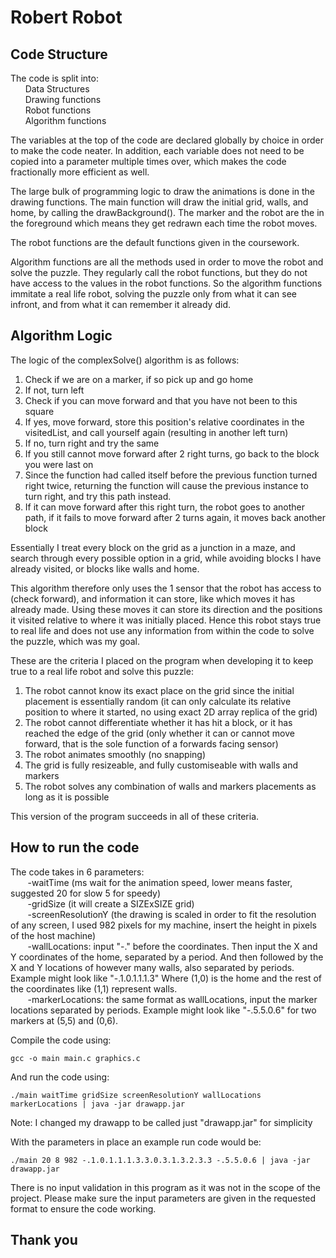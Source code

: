 # Robert Robot

## Code Structure

The code is split into:  
&nbsp;&nbsp;&nbsp;&nbsp;&nbsp;&nbsp;Data Structures  
&nbsp;&nbsp;&nbsp;&nbsp;&nbsp;&nbsp;Drawing functions  
&nbsp;&nbsp;&nbsp;&nbsp;&nbsp;&nbsp;Robot functions  
&nbsp;&nbsp;&nbsp;&nbsp;&nbsp;&nbsp;Algorithm functions  

The variables at the top of the code are declared globally by choice in order to make the code neater. In addition, each variable does not need to be copied into a parameter multiple times over, which makes the code fractionally more efficient as well.  

The large bulk of programming logic to draw the animations is done in the drawing functions. The main function will draw the initial grid, walls, and home, by calling the drawBackground(). The marker and the robot are the in the foreground which means they get redrawn each time the robot moves.  

The robot functions are the default functions given in the coursework.  

Algorithm functions are all the methods used in order to move the robot and solve the puzzle. They regularly call the robot functions, but they do not have access to the values in the robot functions. So the algorithm functions immitate a real life robot, solving the puzzle only from what it can see infront, and from what it can remember it already did. 

## Algorithm Logic
The logic of the complexSolve() algorithm is as follows:
1. Check if we are on a marker, if so pick up and go home
2. If not, turn left 
3. Check if you can move forward and that you have not been to this square
4. If yes, move forward, store this position's relative coordinates in the visitedList, and call yourself again (resulting in another left turn)
5. If no, turn right and try the same
6. If you still cannot move forward after 2 right turns, go back to the block you were last on
7. Since the function had called itself before the previous function turned right twice, returning the function 
    will cause the previous instance to turn right, and try this path instead.
8. If it can move forward after this right turn, the robot goes to another path,
    if it fails to move forward after 2 turns again, it moves back another block

Essentially I treat every block on the grid as a junction in a maze, and search through every possible option in a grid,
while avoiding blocks I have already visited, or blocks like walls and home. 

This algorithm therefore only uses the 1 sensor that the robot has access to (check forward), and information it can store, like which moves it has already made. Using these moves it can store its direction and the positions it visited relative to where it was initially placed. Hence this robot stays true to real life and does not use any information from within the code to solve the puzzle, which was my goal.  

These are the criteria I placed on the program when developing it to keep true to a real life robot and solve this puzzle:
1. The robot cannot know its exact place on the grid since the initial placement is essentially random  (it can only calculate its relative position to where it started, no using exact 2D array replica of the grid)
2. The robot cannot differentiate whether it has hit a block, or it has reached the edge of the grid (only whether it can or cannot move forward, that is the sole function of a forwards facing sensor)
3. The robot animates smoothly (no snapping)
4. The grid is fully resizeable, and fully customiseable with walls and markers
5. The robot solves any combination of walls and markers placements as long as it is possible

This version of the program succeeds in all of these criteria. 

## How to run the code

The code takes in 6 parameters:  
&nbsp;&nbsp;&nbsp;&nbsp;&nbsp;&nbsp; -waitTime (ms wait for the animation speed, lower means faster, suggested 20 for slow 5 for speedy)  
&nbsp;&nbsp;&nbsp;&nbsp;&nbsp;&nbsp; -gridSize (it will create a SIZExSIZE grid)  
&nbsp;&nbsp;&nbsp;&nbsp;&nbsp;&nbsp; -screenResolutionY (the drawing is scaled in order to fit the resolution of any screen, I used 982 pixels for my machine, insert the height in pixels of the host machine)  
&nbsp;&nbsp;&nbsp;&nbsp;&nbsp;&nbsp; -wallLocations: input "-." before the coordinates. Then input the X and Y coordinates of the home, separated by a period. And then followed by the X and Y locations of however many walls, also separated by periods. Example might look like "-.1.0.1.1.1.3" Where (1,0) is the home and the rest of the coordinates like (1,1) represent walls.  
&nbsp;&nbsp;&nbsp;&nbsp;&nbsp;&nbsp; -markerLocations: the same format as wallLocations, input the marker locations separated by periods. Example might look like "-.5.5.0.6" for two markers at (5,5) and (0,6).

Compile the code using:
```
gcc -o main main.c graphics.c
```


And run the code using:
```
./main waitTime gridSize screenResolutionY wallLocations markerLocations | java -jar drawapp.jar
```

Note: I changed my drawapp to be called just "drawapp.jar" for simplicity

With the parameters in place an example run code would be:
```
./main 20 8 982 -.1.0.1.1.1.3.3.0.3.1.3.2.3.3 -.5.5.0.6 | java -jar drawapp.jar
```

There is no input validation in this program as it was not in the scope of the project. Please make sure the input parameters are given in the requested format to ensure the code working. 

## Thank you